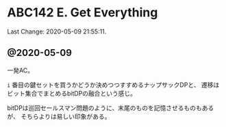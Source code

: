 # ABC142 E. Get Everything

Last Change: 2020-05-09 21:55:11.

## @2020-05-09

一発AC。

`i` 番目の鍵セットを買うかどうか決めつつすすめるナップサックDPと、
遷移はビット集合でまとめるbitDPの融合という感じ。

bitDPは巡回セールスマン問題のように、末尾のものを記憶させるものもあるが、
そちらよりは易しい印象がある。
